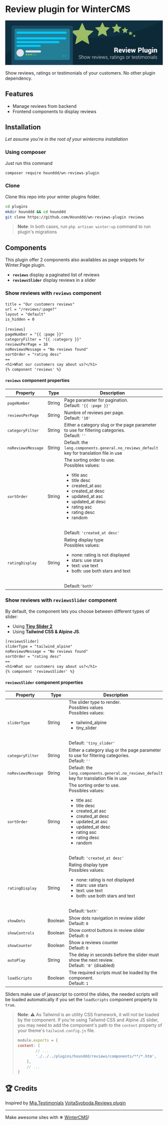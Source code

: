 # Review plugin for WinterCMS

![Blocks Plugin](https://github.com/hounddd/wn-reviews-plugin/blob/main/.github/Review-plugin.png?raw=true)

Show reviews, ratings or testimonials of your customers. No other plugin dependency.

## Features
* Manage reviews from backend
* Frontend components to display reviews

## Installation
*Let assume you're in the root of your wintercms installation*

### Using composer
Just run this command
```bash
composer require hounddd/wn-reviews-plugin
```

### Clone
Clone this repo into your winter plugins folder.

```bash
cd plugins
mkdir hounddd && cd hounddd
git clone https://github.com/Hounddd/wn-reviews-plugin reviews
```

> **Note**:
> In both cases, run `php artisan winter:up` command to run plugin's migrations

## Components
This plugin offer 2 components also availables as page snippets for Winter.Page plugin.
* **`reviews`** display a paginated list of reviews
* **`reviewsSlider`** display reviews in a slider

### Show reviews with `reviews` component

```twig
title = "Our customers reviews"
url = "/reviews/:page?"
layout = "default"
is_hidden = 0

[reviews]
pageNumber = "{{ :page }}"
categoryFilter = "{{ :category }}"
reviewsPerPage = 10
noReviewsMessage = "No reviews found"
sortOrder = "rating desc"
==
<h1>What our customers say about us?</h1>
{% component 'reviews' %}
```
#### **`reviews` component  properties**

| Property | Type | Description |
| --- | --- | --- |
| `pageNumber` | String | Page parameter for pagination.<br>Default: `'{{ :page }}'` |
| `reviewsPerPage` | String | Numbre of reviews per page.<br>Default: `'10'` |
| `categoryFilter` | String | Either a category slug or the page parameter to use for filtering categories.<br>Default: `''` |
| `noReviewsMessage` | String | Default: the `lang.components.general.no_reviews_default` key for translation file in use |
| `sortOrder` | String | The sorting order to use.<br>Possibles values: <ul><li>title asc</li><li>title desc</li><li>created_at asc</li><li>created_at desc</li><li>updated_at asc</li><li>updated_at desc</li><li>rating asc</li><li>rating desc</li><li>random</li></ul><br>Default: `'created_at desc'` |
| `ratingDisplay` | String | Rating display type<br>Possibles values: <ul><li>none: rating is not displayed</li><li>stars: use stars</li><li>text: use text</li><li>both: use both stars and text</li></ul><br>Default:`'both'` |

### Show reviews with `reviewsSlider` component

By default, the component lets you choose between different types of slider:
 - Using **[Tiny Slider 2](https://github.com/ganlanyuan/tiny-slider)**
 - Using **Tailwind CSS & Alpine JS**.

```twig
[reviewsSlider]
sliderType = "tailwind_alpine"
noReviewsMessage = "No reviews found"
sortOrder = "rating desc"
==
<h1>What our customers say about us?</h1>
{% component 'reviewsSlider' %}
```
#### **`reviewsSlider` component  properties**

| Property | Type | Description |
| --- | --- | --- |
| `sliderType` | String | The slider type to render.<br>Possibles values<br>Possibles values:<ul><li>tailwind_alpine</li><li>tiny_slider</li></ul><br>Default: `'tiny_slider'` |
| `categoryFilter` | String | Either a category slug or the page parameter to use for filtering categories.<br>Default: `''` |
| `noReviewsMessage` | String | Default: the `lang.components.general.no_reviews_default` key for translation file in use |
| `sortOrder` | String | The sorting order to use.<br>Possibles values: <ul><li>title asc</li><li>title desc</li><li>created_at asc</li><li>created_at desc</li><li>updated_at asc</li><li>updated_at desc</li><li>rating asc</li><li>rating desc</li><li>random</li></ul><br>Default: `'created_at desc'` |
| `ratingDisplay` | String | Rating display type<br>Possibles values: <ul><li>none: rating is not displayed</li><li>stars: use stars</li><li>text: use text</li><li>both: use both stars and text</li></ul><br>Default:`'both'` |
| `showDots` | Boolean | Show dots navigation in review slider<br>Default: `0` |
| `showControls` | Boolean | Show control buttons in review slider<br>Default: `0` |
| `showCounter` | Boolean | Show a reviews counter<br>Default: `0` |
| `autoPlay` | String |The delay in seconds before the slider must show the next review.<br>Default: `'0'` (disabled) |
| `loadScripts` | Boolean | The required scripts must be loaded by the component.<br>Default: `1` |


Sliders make use of javascript to control the slides, the needed scripts will be loaded automatically if you set the `loadScripts` component property to `true`.

> **Note**:
> ⚠ As Tailwind is an utility CSS framework, it will not be loaded by the component.
> If you're using Tailwind CSS and Alpine JS slider, you may need to add the component's path to the `content` property of your theme's `tailwind.config.js` file.
> ```js
> module.exports = {
> content: [
>         // ...
>         './../../plugins/hounddd/reviews/components/**/*.htm',
>     ],
>     // ...
> }
> ```

## 🏆 Credits

Inspired by [Mja.Testimonials](https://github.com/MatissJanis/oc-testimonials) [VojtaSvoboda.Reviews plugin](https://github.com/vojtasvoboda/oc-reviews-plugin)

***
Make awesome sites with ❄ [WinterCMS](https://wintercms.com)!
